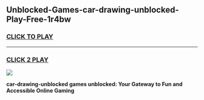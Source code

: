 
## Unblocked-Games-car-drawing-unblocked-Play-Free-1r4bw
<h3>
<a href="https://premium76.site?title=car-drawing-unblocked&ref=23A">CLICK TO PLAY</a></h3>
<hr>

<h3>
<a href="https://premium76.site?title=car-drawing-unblocked&ref=23A">CLICK 2 PLAY</a>
  
</h3>

<a href="https://premium76.site?title=car-drawing-unblocked&ref=23A"><img src="https://clearcache.store/games.png"></a>


**car-drawing-unblocked games unblocked: Your Gateway to Fun and Accessible Online Gaming**
